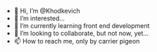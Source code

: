 - 👋 Hi, I’m @Khodkevich
- 👀 I’m interested...
- 🌱 I’m currently learning front end development
- 💞️ I’m looking to collaborate, but not now, yet...
- 📫 How to reach me, only by carrier pigeon

<!---
Khodkevich/Khodkevich is a ✨ special ✨ repository because its `README.md` (this file) appears on your GitHub profile.
You can click the Preview link to take a look at your changes.
--->
